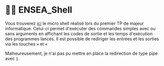 # 👨‍💻 ENSEA_Shell

Vous trouverez [ici](/main.c) le micro shell réalisé lors du premier TP de majeur informatique.
Celui-ci permet d'exécuter des commandes simples avec ou sans arguments en affichant les codes de sortie et les temps d'exécution des programmes lancés. 
Il est possible de rediriger les entrées et les sorties via les touches **`>`** et **`<`** 

Malheureusement, je n'ai pas pu mettre en place la redirection de type pipe avec **`|`**. 

